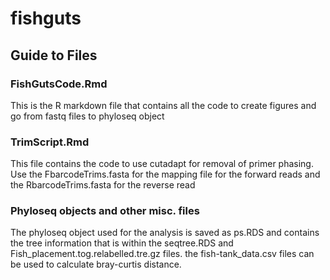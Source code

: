 # fishguts

## Guide to Files

### FishGutsCode.Rmd
This is the R markdown file that contains all the code to create figures and go from fastq files to phyloseq object

### TrimScript.Rmd
This file contains the code to use cutadapt for removal of primer phasing. Use the FbarcodeTrims.fasta for the mapping file for the forward reads and the RbarcodeTrims.fasta for the reverse read

### Phyloseq objects and other misc. files
The phyloseq object used for the analysis is saved as ps.RDS and contains the tree information that is within the seqtree.RDS and Fish_placement.tog.relabelled.tre.gz files. the fish-tank_data.csv files can be used to calculate bray-curtis distance. 
